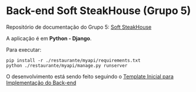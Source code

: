 # Back-end Soft SteakHouse (Grupo 5)

Repositório de documentação do Grupo 5: [Soft SteakHouse](https://github.com/UnBArqDsw2022-2/2022.2-G5)

A aplicação é em **Python - Django**. 

Para executar: 
```
pip install -r ./restaurante/myapi/requirements.txt
python ./restaurante/myapi/manage.py runserver
```

O desenvolvimento está sendo feito seguindo o [Template Inicial para Implementação do Back-end](https://github.com/UnBArqDsw2022-2/2022.2_G5_SoftSteakHouse/blob/main/docs/templates-implementacao/template_inicial_back.md)
